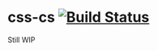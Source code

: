 # css-cs [![Build Status](https://travis-ci.org/tomasfejfar/css-cs.svg?branch=master)](https://travis-ci.org/tomasfejfar/css-cs)

Still WIP



